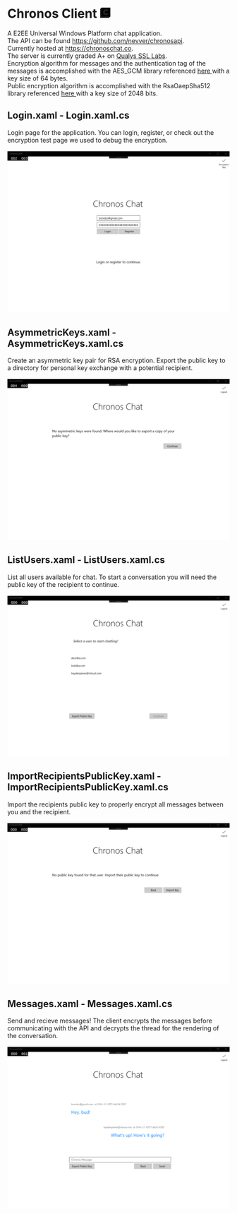 
**Chronos Client  ![icon](https://github.com/nevver/ChronosClient/blob/master/ChronosClient/Assets/Square44x44Logo.targetsize-24_altform-unplated.png?raw=true)**
====

 A E2EE Universal Windows Platform chat application.<br>
 The API can be found https://github.com/nevver/chronosapi. <br>
 Currently hosted at https://chronoschat.co. <br />
 The server is currently graded A+ on <a href="https://www.ssllabs.com/ssltest/analyze.html?d=chronoschat.co">Qualys SSL Labs</a>. <br>
 Encryption algorithm for messages and the authentication tag of the messages is accomplished with the AES_GCM library referenced <a href="https://msdn.microsoft.com/en-us/library/windows.security.cryptography.core.encryptedandauthenticateddata.aspx">here </a> with a key size of 64 bytes. <br>
  Public encryption algorithm is accomplished with the RsaOaepSha512 library referenced <a href="https://msdn.microsoft.com/en-us/library/windows.security.cryptography.core.asymmetricalgorithmnames.rsaoaepsha512.aspx">here </a> with a key size of 2048 bits. <br>



**Login.xaml - Login.xaml.cs**
----

Login page for the application. You can login, register, or check out the encryption test page we used to debug the encryption. <br /> <br />
 ![Login](https://github.com/nevver/ChronosClient/blob/master/demo/login.png?raw=true)
  

**AsymmetricKeys.xaml - AsymmetricKeys.xaml.cs**
----
 
Create an asymmetric key pair for RSA encryption. Export the public key to a directory for personal key exchange with a potential recipient. <br /> <br />
  ![Asymmetric Keys](https://github.com/nevver/ChronosClient/blob/master/demo/asymmetric-keys.png?raw=true)


**ListUsers.xaml - ListUsers.xaml.cs**
----
  
List all users available for chat. To start a conversation you will need the public key of the recipient to continue. <br /> <br />
   ![List all users](https://github.com/nevver/ChronosClient/blob/master/demo/list-all-users.png?raw=true)

**ImportRecipientsPublicKey.xaml - ImportRecipientsPublicKey.xaml.cs**
----
   
Import the recipients public key to properly encrypt all messages between you and the recipient. <br /> <br />
    ![Import recipients public key](https://github.com/nevver/ChronosClient/blob/master/demo/import-public-key.png?raw=true)


**Messages.xaml - Messages.xaml.cs**
----
    
Send and recieve messages! The client encrypts the messages before communicating with the API and decrypts the thread for the rendering of the conversation. <br /> <br />
    ![Messages](https://github.com/nevver/ChronosClient/blob/master/demo/messages.png?raw=true)